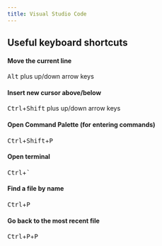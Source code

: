 ```yaml
---
title: Visual Studio Code
---
```


## Useful keyboard shortcuts

#### Move the current line

<kbd>Alt</kbd> plus up/down arrow keys

#### Insert new cursor above/below

<kbd>Ctrl</kbd>+<kbd>Shift</kbd> plus up/down arrow keys

#### Open Command Palette (for entering commands)

<kbd>Ctrl</kbd>+<kbd>Shift</kbd>+<kbd>P</kbd>

#### Open terminal

<kbd>Ctrl</kbd>+<kbd>`</kbd>

#### Find a file by name

<kbd>Ctrl</kbd>+<kbd>P</kbd>

#### Go back to the most recent file

<kbd>Ctrl</kbd>+<kbd>P</kbd>+<kbd>P</kbd>

